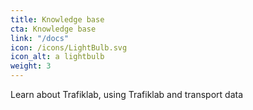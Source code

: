 ```yaml
---
title: Knowledge base
cta: Knowledge base
link: "/docs"
icon: /icons/LightBulb.svg
icon_alt: a lightbulb
weight: 3
---
```

Learn about Trafiklab, using Trafiklab and transport data
